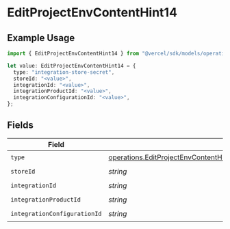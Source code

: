 # EditProjectEnvContentHint14

## Example Usage

```typescript
import { EditProjectEnvContentHint14 } from "@vercel/sdk/models/operations/editprojectenv.js";

let value: EditProjectEnvContentHint14 = {
  type: "integration-store-secret",
  storeId: "<value>",
  integrationId: "<value>",
  integrationProductId: "<value>",
  integrationConfigurationId: "<value>",
};
```

## Fields

| Field                                                                                                                                                                                          | Type                                                                                                                                                                                           | Required                                                                                                                                                                                       | Description                                                                                                                                                                                    |
| ---------------------------------------------------------------------------------------------------------------------------------------------------------------------------------------------- | ---------------------------------------------------------------------------------------------------------------------------------------------------------------------------------------------- | ---------------------------------------------------------------------------------------------------------------------------------------------------------------------------------------------- | ---------------------------------------------------------------------------------------------------------------------------------------------------------------------------------------------- |
| `type`                                                                                                                                                                                         | [operations.EditProjectEnvContentHintEnvsResponse200ApplicationJSONResponseBody114Type](../../models/operations/editprojectenvcontenthintenvsresponse200applicationjsonresponsebody114type.md) | :heavy_check_mark:                                                                                                                                                                             | N/A                                                                                                                                                                                            |
| `storeId`                                                                                                                                                                                      | *string*                                                                                                                                                                                       | :heavy_check_mark:                                                                                                                                                                             | N/A                                                                                                                                                                                            |
| `integrationId`                                                                                                                                                                                | *string*                                                                                                                                                                                       | :heavy_check_mark:                                                                                                                                                                             | N/A                                                                                                                                                                                            |
| `integrationProductId`                                                                                                                                                                         | *string*                                                                                                                                                                                       | :heavy_check_mark:                                                                                                                                                                             | N/A                                                                                                                                                                                            |
| `integrationConfigurationId`                                                                                                                                                                   | *string*                                                                                                                                                                                       | :heavy_check_mark:                                                                                                                                                                             | N/A                                                                                                                                                                                            |